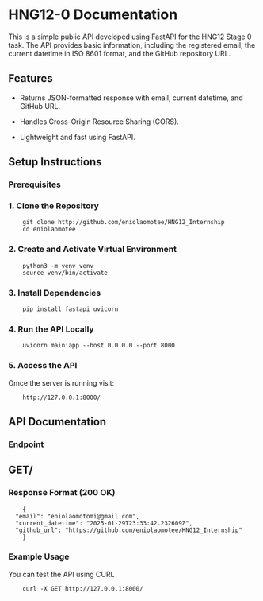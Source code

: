# HNG12-0  Documentation

This is a simple public API developed using FastAPI for the HNG12 Stage 0 task. The API provides basic information, including the registered email, the current datetime in ISO 8601 format, and the GitHub repository URL.


## Features

- Returns JSON-formatted response with email, current datetime, and GitHub URL.

- Handles Cross-Origin Resource Sharing (CORS).

- Lightweight and fast using FastAPI.

## Setup Instructions
### Prerequisites
### 1. Clone the Repository
```
    git clone http://github.com/eniolaomotee/HNG12_Internship
    cd eniolaomotee
```

### 2. Create and Activate Virtual Environment
```
    python3 -m venv venv  
    source venv/bin/activate 
```

### 3. Install Dependencies
```
    pip install fastapi uvicorn
```

### 4. Run the API Locally
```
    uvicorn main:app --host 0.0.0.0 --port 8000
```

### 5. Access the API
Omce the server is running visit:
```
    http://127.0.0.1:8000/
```

## API Documentation
### Endpoint
## GET/

### Response Format (200 OK)
```
    {
  "email": "eniolaomotomi@gmail.com",
  "current_datetime": "2025-01-29T23:33:42.232609Z",
  "github_url": "https://github.com/eniolaomotee/HNG12_Internship"
    }
```
### Example Usage
You can test the API using CURL
```
    curl -X GET http://127.0.0.1:8000/
```

